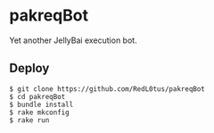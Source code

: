 pakreqBot
=========

Yet another JellyBai execution bot.

Deploy
------

    $ git clone https://github.com/RedL0tus/pakreqBot
    $ cd pakreqBot
    $ bundle install
    $ rake mkconfig
    $ rake run
